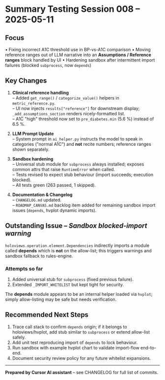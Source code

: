 # Summary Testing Session 008 – 2025-05-11

## Focus
• Fixing incorrect A1C threshold use in BP-vs-A1C comparison
• Moving reference ranges out of LLM narrative into an **Assumptions / Reference ranges** block handled by UI
• Hardening sandbox after intermittent import failures (blocked `subprocess`, now `depends`)

## Key Changes
1. **Clinical reference handling**  
   – Added `get_range()` / `categorize_value()` helpers in `metric_reference.py`.  
   – UI now injects `results["reference"]` for downstream display; `_add_assumptions_section` renders nicely-formatted list.  
   – A1C "high" threshold now set to `pre_diabetes.min` (5.6 %) instead of 6.5 %.

2. **LLM Prompt Update**  
   – System prompt in `ai_helper.py` instructs the model to speak in categories ("normal A1C") and **not** recite numbers; reference ranges shown separately.

3. **Sandbox hardening**  
   – Universal stub module for `subprocess` always installed; exposes common attrs that raise `RuntimeError` when called.  
   – Tests revised to expect stub behaviour (import succeeds; execution blocked).  
   – All tests green (263 passed, 1 skipped).

4. **Documentation & Changelog**  
   – `CHANGELOG.md` updated.  
   – `ROADMAP_CANVAS.md` backlog item added for remaining sandbox import issues (`depends`, hvplot dynamic imports).

## Outstanding Issue – *Sandbox blocked-import warning*
`holoviews.operation.element.Dependencies` indirectly imports a module called **depends** which is **not** on the allow-list; this triggers warnings and sandbox fallback to rules-engine.

### Attempts so far
1.  Added universal stub for `subprocess` (fixed previous failure).  
2.  Extended `_IMPORT_WHITELIST` but kept tight for security.

The **depends** module appears to be an internal helper loaded via `hvplot`; simply allow-listing may be safe but needs verification.

## Recommended Next Steps
1. Trace call stack to confirm `depends` origin; if it belongs to holoviews/hvplot, add stub similar to `subprocess` or extend allow-list safely.
2. Add unit test reproducing import of `depends` to lock behaviour.  
3. Run sandbox with example hvplot chart to validate import-flow end-to-end.
4. Document security review policy for any future whitelist expansions.

---
**Prepared by Cursor AI assistant** – see CHANGELOG for full list of commits. 